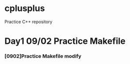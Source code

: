 # cplusplus
Practice C++ repository
# Day1 09/02 Practice Makefile
<h3>[0902]Practice Makefile modify</h3>
